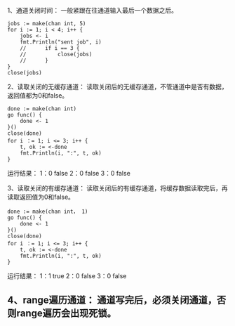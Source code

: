 1、通道关闭时间： 
一般紧跟在往通道输入最后一个数据之后。

    jobs := make(chan int, 5)
    for i := 1; i < 4; i++ {
        jobs <- i
        fmt.Println("sent job", i)
        //      if i == 3 {
        //          close(jobs)
        //      }
    }
    close(jobs)

2、读取关闭的无缓存通道： 
读取关闭后的无缓存通道，不管通道中是否有数据，返回值都为0和false。

    done := make(chan int)
    go func() {
        done <- 1
    }()
    close(done)
    for i ：= 1; i <= 3; i++ {
        t, ok := <-done
        fmt.Println(i, ":", t, ok)
    }

运行结果： 
1：0 false 
2：0 false 
3：0 false

3、读取关闭的有缓存通道： 
读取关闭后的有缓存通道，将缓存数据读取完后，再读取返回值为0和false。

    done := make(chan int， 1)
    go func() {
        done <- 1
    }()
    close(done)
    for i ：= 1; i <= 3; i++ {
        t, ok := <-done
        fmt.Println(i, ":", t, ok)
    }

运行结果： 
1：1 true 
2：0 false 
3：0 false

4、range遍历通道： 
通道写完后，必须关闭通道，否则range遍历会出现死锁。
--------------------- 
